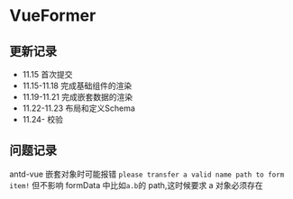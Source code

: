 # VueFormer

## 更新记录

- 11.15 首次提交
- 11.15-11.18 完成基础组件的渲染
- 11.19-11.21 完成嵌套数据的渲染
- 11.22-11.23 布局和定义Schema
- 11.24- 校验

## 问题记录

antd-vue 嵌套对象时可能报错 `please transfer a valid name path to form item!` 但不影响
formData 中比如`a.b`的 path,这时候要求 a 对象必须存在
